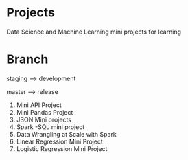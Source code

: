 # Projects
Data Science and Machine Learning mini projects for learning

# Branch 
staging --> development

master --> release

1) Mini API Project
2) Mini Pandas Project
3) JSON Mini projects
4) Spark -SQL mini project
5) Data Wrangling at Scale with Spark
6) Linear Regression Mini Project
7) Logistic Regression Mini Project
